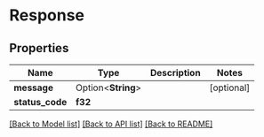 # Response

## Properties

Name | Type | Description | Notes
------------ | ------------- | ------------- | -------------
**message** | Option<**String**> |  | [optional]
**status_code** | **f32** |  | 

[[Back to Model list]](../README.md#documentation-for-models) [[Back to API list]](../README.md#documentation-for-api-endpoints) [[Back to README]](../README.md)



